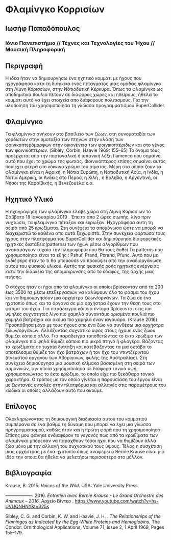 # Φλαμίνγκο Κορρισίων

## Ιωσήφ Παπαδόπουλος
### Ιόνιο Πανεπιστήμιο // Τέχνες και Τεχνολογίες του Ήχου // Μουσική Πληροφορική 

## Περιγραφή

Η ιδέα ήταν να δημιουργήσω ένα ηχητικό κομμάτι με ήχους που ηχογράφησα κατα τη διάρκεια ενός πέταγματος μιας ομάδας φλαμίνγκο στη Λίμνη Κορισσίων, στην Νότιοδυτική Κέρκυρα. Όπως τα φλαμίνγκο ως αποδημιτικά πουλιά πετούν σε διάφορες χώρες και ηπείρους, ήθελα το κομμάτι αυτό να έχει στοιχεία απο διάφορους πολιτισμούς. Για την υλοποίηση του χρησιμοποίησα τη γλώσσα προγραμματισμού SuperCollider.

## Φλαμίνγκο

Τα φλαμίνγκο ανήκουν στο βασίλειο των ζώων, στη συνομοταξία των χορδωτών στην ομοταξία των πτηνών στην κλάση των φοινικοπτερόμορφων στην οικογένεια των φοινικοπτέριδων και στο γένος των φοινικόπτερων. (Sibley, Corbin, Haavie 1969: 155–65)   Το όνομα τους προέρχεται απο την πορτογαλική ή ισπανική λέξη flamenco που σημαίνει αυτό που έχει το χρώμα της φωτιάς. Φοινικόπτερος επίσης σημαίνει αυτός που έχει φτερά στο κόκκινο χρώμα του αίματος. Μέρη στα οποία ζουν τα φλαμίνγκο είναι η Αφρική, η Νότια Ευρώπη, η Νοτιοδυτική Ασία,  η Ινδία, η Νότια  Αμερική, οι Άνδεις στο Περού, η Χιλή , η Βολιβία, η Αργεντινή, οι Νήσοι της Καραϊβικής, η Βενεζουέλα κ.α.

##   Ηχητικό Υλικό

Η ηχογράφηση των φλαμίνγκο έλαβε χώρα στη Λίμνη Κορισσίων το Σάββατο 18 Ιανουαρίου 2019 . Έπειτα απο 2 ώρες σιωπής, λίγο πριν νυχτώσει, τα φλαμίνγκο πέταξαν και έκρωξαν. Ηχογράφησα αυτη τη σειρά από 25 κρωξίματα. Στη συνέχεια τα απομόνωσα  ώστε να μπορώ να  διαχειριστώ το καθένα απο αυτά ξεχωριστά. Στην συνέχεια φόρτωσα τους ήχους στην πλατφόρμα του SuperCollider και δημιούργησα διαφορετικές ηχητικές διατάξεις(patterns) των ήχων μέσω αλγορίθμων που αναπαράγουν τυχαία την πληροφορία που θα τους δοθεί Τα patterns που χρησιμοποίησα είναι τα εξής : Pshuf, Prand, Pxrand, Pfunc. Αυτό που με ενδιέφερε ήταν το τι θα μπορούσε να προκύψει από την αναδιοργάνωση αυτού του φυσικού υλικού. Aυτής της φυσικής ροής ηχητικής ενέργειας κατά την διάρκεια της απομάκρυνσης  από το έδαφος, της αρχής μιας πτήσης. 

O στόχος ήταν οι ήχοι απο τα φλαμίνγκο οι οποίοι βρίσκονταν από τα 200 έως 3500 hz μέσω επεξεργασιών να καλύψουν όλο το φάσμα του ήχου και να δημιουργήσουν μια ορχήστρα ζώων/oργάνων. Τα ζώα σε ένα ηχοτοπίο όπως και τα όργανα σε μία ορχήστρα έχουν την θέση τους στο φάσμα του ήχου. Για παράδειγμα κάποια έντομα  βρίσκονται στις πιο υψηλές συχνότητες λίγο πιο χαμηλά συναντάμε ορισμένα πουλιά πιο χαμηλά βατράχια και ακόμα πιο χαμηλά έναν ιαγουάρο. (Krause  2016) Προσπάθησα μόνο με τους ήχους απο ένα ζώο να συνθέσω μια ορχήστρα ζώων/οργάνων. Αλλάζοντας συχνότικό ύψος στους ήχους ενός ζώου θυμίζει κάποιο άλλο. Για παράδειγμα τοποθετώντας το έκτο κρώξιμο των φλαμίνγκο πιο ψηλά θύμιζε κάποιο πιο μικρό πτηνό ή φλογέρα. Βάζοντας τα κρωξίματα σε τυχαία διάταξη και κατεβάζοντας τα μια οκτάβα το αποτέλεσμα θύμιζε τον ήχο βατράχων ή τον ήχο του ντιντζεριντού (πνευστού οργάνου των Αβορίγινων, φυλής της Αυστραλίας). Στη συνέχεια δημιούργησα μια μουσική κλίμακα βασισμένη στη σειρά των αρμονικών, την οποία χρησιμοποίησα σε διάφορα τονικά ύψη, χρησιμοποιώντας το έκτο κρώξιμο, το οποίο είχε πιο ξεκάθαρο τονικό χαρακτήρα. Ο τρόπος με τον οποίο γίνεται η παρουσίαση του έργου είναι με ζωντανές εντολές στην πλατφόρμα και αλλαγές στις παραμέτρους του κώδικα οι οποίες αλλάζουν αυτό που ακούμε.

## Επίλογος
Ολοκληρώνοντας τη δημιουργική διαδικασία αυτού του κομματιού συμπέρανα σε ένα βαθμό τη δύναμη που μπορεί να έχει μια γλώσσα προγραμματισμού, καθώς ήταν και η πρώτη φορά που τη χρησιμοποίησα. Επίσης μου φάνηκε ενδιαφέρον το γεγονός πως από τα κρωξίματα των φλαμίνγκο μπόρεσαν να παραχθούν τόσοι ήχοι που να θυμίζουν άλλα ζώα μόνο με την αλλαγή του συχνοτικού τους ύψους. Τέλος η συσχέτιση μιας ορχήστρας με ένα ηχοτοπίο όπως αναφέρει ο Bernie Krause είναι μία ιδέα την οποία θα ήθελα να μελετήσω περισσότερο στο μέλλον.

## Βιβλιογραφία


Krause, B. 2015. *Voices of the Wild.* USA: Yale University Press


——————. 2016. *Entretien avec Bernie Krause - Le Grand Orchestre des Animaux – 2016.*  Αρχείο Βίντεο . https://www.youtube.com/watch?v=hs-UVUQNHNY&t=325s


Sibley, C. G. and  Corbin, K. W. and Haavie, J. H. . *The Relationships of the Flamingos as Indicated by the Egg-White Proteins and Hemoglobins*. The Condor: Ornithological Applications, Volume 71, Issue 2, 1 April 1969, Pages 155–179.


